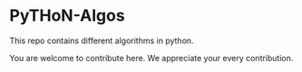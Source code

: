 # PyTHoN-Algos
This repo contains different algorithms in python.

You are welcome to contribute here.
We appreciate your every contribution.
